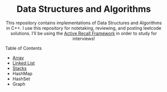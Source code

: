 <h1 align="center">Data Structures and Algorithms</h1>

<p align="center">This repository contains implementations of Data Structures and Algorithms in C++. I use this repository for notetaking, reviewing, and posting leetcode solutions. I'll be using the <a href="https://www.youtube.com/watch?v=fDbxPVn02VU">Active Recall Framework</a> in order to study for interviews! </p>

Table of Contents
<ul>
  <li><a href="https://github.com/andreidimaano/DataStructuresAlgorithms/tree/main/data-structures/arrays">Array</a></li>
  <li><a href="https://github.com/andreidimaano/DataStructuresAlgorithms/tree/main/data-structures/linked-list">Linked List</a></li>
  <li><a href="https://github.com/andreidimaano/DataStructuresAlgorithms/tree/main/data-structures/stacks/Valid-Parentheses">Stacks</a></li>
  <li>HashMap</li>
  <li>HashSet</li>
  <li>Graph</li>
</ul>


